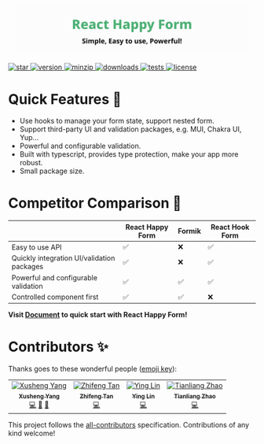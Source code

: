![title](media/repo-header.svg)

<a href="https://github.com/react-earth/react-happy-form" target="\_parent">
  <img alt="star" src="https://img.shields.io/github/stars/react-earth/react-happy-form.svg?style=social&label=Star" />
</a>
<a href="https://www.npmjs.com/package/react-happy-form" target="\_parent">
  <img src="https://img.shields.io/npm/v/react-happy-form" alt="version">
</a>
<a href="https://www.npmjs.com/package/react-happy-form" target="\_parent">
  <img alt="minzip" src="https://img.shields.io/bundlephobia/minzip/react-happy-form" />
</a>
<a href="https://www.npmjs.com/package/react-happy-form" target="\_parent">
  <img alt="downloads" src="https://img.shields.io/npm/dm/react-happy-form.svg" />
</a>
<a href="https://github.com/react-earth/react-happy-form" target="\_parent">
  <img alt="tests" src="https://img.shields.io/badge/ tests-unit & e2e-blueviolet" />
</a>
<a href="https://github.com/react-earth/react-happy-form" target="\_parent">
  <img alt="license" src="https://img.shields.io/npm/l/react-happy-form" />
</a>

# Quick Features 🥳

- Use hooks to manage your form state, support nested form.
- Support third-party UI and validation packages, e.g. MUI, Chakra UI, Yup...
- Powerful and configurable validation.
- Built with typescript, provides type protection, make your app more robust.
- Small package size.

# Competitor Comparison 🏅

|                                            | React Happy Form | Formik | React Hook Form |
| ------------------------------------------ | ---------------- | ------ | --------------- |
| Easy to use API                            | ✅               | ❌     | ✅              |
| Quickly integration UI/validation packages | ✅               | ❌     | ✅              |
| Powerful and configurable validation       | ✅               | ✅     | ✅              |
| Controlled component first                 | ✅               | ✅     | ❌              |

**Visit [Document](https://react-happy-form-docs.onrender.com) to quick start with React Happy Form!**

# Contributors ✨

Thanks goes to these wonderful people ([emoji key](https://allcontributors.org/docs/en/emoji-key)):

<!-- ALL-CONTRIBUTORS-LIST:START - Do not remove or modify this section -->
<!-- prettier-ignore-start -->
<!-- markdownlint-disable -->
<table>
  <tbody>
    <tr>
      <td align="center"><a href="https://github.com/godtail"><img src="https://avatars.githubusercontent.com/u/18417644?v=4?s=100" width="100px;" alt="Xusheng Yang"/><br /><sub><b>Xusheng Yang</b></sub></a><br /><a href="https://github.com/react-earth/react-happy-form/commits?author=godtail" title="Code">💻</a> <a href="https://github.com/react-earth/react-happy-form/commits?author=godtail" title="Documentation">📖</a> <a href="#maintenance-godtail" title="Maintenance">🚧</a></td>
      <td align="center"><a href="https://www.yuque.com/7zf001"><img src="https://avatars.githubusercontent.com/u/24474049?v=4?s=100" width="100px;" alt="Zhifeng Tan"/><br /><sub><b>Zhifeng Tan</b></sub></a><br /><a href="https://github.com/react-earth/react-happy-form/commits?author=7zf001" title="Code">💻</a></td>
      <td align="center"><a href="www.alvxing.live"><img src="https://avatars.githubusercontent.com/u/45528957?v=4?s=100" width="100px;" alt="Ying Lin"/><br /><sub><b>Ying Lin</b></sub></a><br /><a href="https://github.com/react-earth/react-happy-form/commits?author=linvinglor" title="Code">💻</a></td>
      <td align="center"><a href="https://github.com/zhaotiannice"><img src="https://avatars.githubusercontent.com/u/38771145?v=4?s=100" width="100px;" alt="Tianliang Zhao"/><br /><sub><b>Tianliang Zhao</b></sub></a><br /><a href="https://github.com/react-earth/react-happy-form/commits?author=zhaotiannice" title="Code">💻</a></td>
    </tr>
  </tbody>
</table>

<!-- markdownlint-restore -->
<!-- prettier-ignore-end -->

<!-- ALL-CONTRIBUTORS-LIST:END -->

This project follows the [all-contributors](https://github.com/all-contributors/all-contributors) specification. Contributions of any kind welcome!
